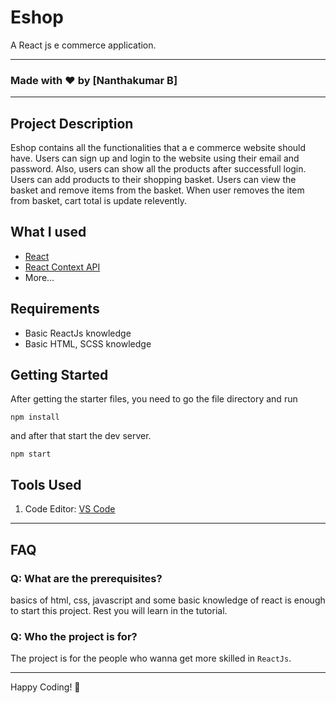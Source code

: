 # Eshop
A React js e commerce application.

---

### Made with ❤️ by [Nanthakumar B]

---

## Project Description

Eshop contains all the functionalities that a e commerce website should have. Users can sign up and login to the website using their email and password. Also, users can show all the products after successfull login. Users can add products to their shopping basket. Users can view the basket and remove items from the basket. When user removes the item from basket, cart total is update relevently.

## What I used

- [React](https://reactjs.org/)
- [React Context API](https://legacy.reactjs.org/docs/context.html)
- More...

## Requirements

- Basic ReactJs knowledge
- Basic HTML, SCSS knowledge

## Getting Started

After getting the starter files, you need to go the file directory and run

```shell
npm install
```

and after that start the dev server.

```shell
npm start
```

## Tools Used

1. Code Editor: [VS Code](https://code.visualstudio.com/)

---

## FAQ

### Q: What are the prerequisites?

basics of html, css, javascript and some basic knowledge of react is enough to start this project. Rest you will learn in the tutorial.

### Q: Who the project is for?

The project is for the people who wanna get more skilled in `ReactJs`.

---


Happy Coding! 🚀

